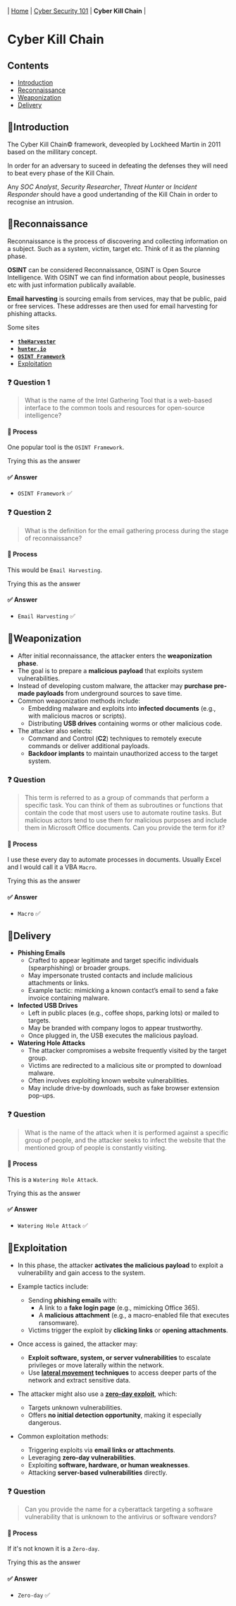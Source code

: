 | [Home](../README.md) | [Cyber Security 101](../README.md#cyber-security-101) | **Cyber Kill Chain** |

# Cyber Kill Chain

## Contents

- [Introduction](#introduction)
- [Reconnaissance](#reconnaissance)
- [Weaponization](#weaponization)
- [Delivery](#delivery)



## 📘Introduction

The Cyber Kill Chain© framework, deveopled by Lockheed Martin in 2011 based on the millitary concept.

In order for an adversary to suceed in defeating the defenses they will need to beat every phase of the Kill Chain.

Any _SOC Analyst_, _Security Researcher_, _Threat Hunter_ or _Incident Responder_ should have a good undertanding of the Kill Chain in order to recognise an intrusion.



## 📘Reconnaissance

Reconnaissance is the process of discovering and collecting information on a subject. Such as a system, victim, target etc. Think of it as the planning phase.

**OSINT** can be considered Reconnaissance, OSINT is Open Source Intelligence. With OSINT we can find information about people, businesses etc with just information publically available. 


**Email harvesting** is sourcing emails from services, may that be public, paid or free services. These addresses are then used for email harvesting for phishing attacks. 

Some sites
- **[`theHarvester`](https://github.com/laramies/theHarvester)**
- **[`hunter.io`](https://hunter.io/)**
- **[`OSINT Framework`](https://osintframework.com/)**
- [Exploitation](#exploitation)



### ❓ Question 1

> What is the name of the Intel Gathering Tool that is a web-based interface to the common tools and resources for open-source intelligence?

#### 🧪 Process

One popular tool is the `OSINT Framework`.

Trying this as the answer

#### ✅ Answer

- `OSINT Framework` ✅


### ❓ Question 2

> What is the definition for the email gathering process during the stage of reconnaissance?

#### 🧪 Process

This would be `Email Harvesting`.

Trying this as the answer

#### ✅ Answer

- `Email Harvesting` ✅



## 📘Weaponization

- After initial reconnaissance, the attacker enters the **weaponization phase**.
- The goal is to prepare a **malicious payload** that exploits system vulnerabilities.
- Instead of developing custom malware, the attacker may **purchase pre-made payloads** from underground sources to save time.
- Common weaponization methods include:
  - Embedding malware and exploits into **infected documents** (e.g., with malicious macros or scripts).
  - Distributing **USB drives** containing worms or other malicious code.
- The attacker also selects:
  - Command and Control (**C2**) techniques to remotely execute commands or deliver additional payloads.
  - **Backdoor implants** to maintain unauthorized access to the target system.

### ❓ Question

> This term is referred to as a group of commands that perform a specific task. You can think of them as subroutines or functions that contain the code that most users use to automate routine tasks. But malicious actors tend to use them for malicious purposes and include them in Microsoft Office documents. Can you provide the term for it?

#### 🧪 Process

I use these every day to automate processes in documents. Usually Excel and I would call it a VBA `Macro`.

Trying this as the answer

#### ✅ Answer

- `Macro` ✅



## 📘Delivery

- **Phishing Emails**
  - Crafted to appear legitimate and target specific individuals (spearphishing) or broader groups.
  - May impersonate trusted contacts and include malicious attachments or links.
  - Example tactic: mimicking a known contact’s email to send a fake invoice containing malware.
- **Infected USB Drives**
  - Left in public places (e.g., coffee shops, parking lots) or mailed to targets.
  - May be branded with company logos to appear trustworthy.
  - Once plugged in, the USB executes the malicious payload.
- **Watering Hole Attacks**
  - The attacker compromises a website frequently visited by the target group.
  - Victims are redirected to a malicious site or prompted to download malware.
  - Often involves exploiting known website vulnerabilities.
  - May include drive-by downloads, such as fake browser extension pop-ups.


### ❓ Question

> What is the name of the attack when it is performed against a specific group of people, and the attacker seeks to infect the website that the mentioned group of people is constantly visiting.

#### 🧪 Process

This is a `Watering Hole Attack`.

Trying this as the answer

#### ✅ Answer

- `Watering Hole Attack` ✅



## 📘Exploitation


- In this phase, the attacker **activates the malicious payload** to exploit a vulnerability and gain access to the system.
- Example tactics include:
  - Sending **phishing emails** with:
    - A link to a **fake login page** (e.g., mimicking Office 365).
    - A **malicious attachment** (e.g., a macro-enabled file that executes ransomware).
  - Victims trigger the exploit by **clicking links** or **opening attachments**.

- Once access is gained, the attacker may:
  - **Exploit software, system, or server vulnerabilities** to escalate privileges or move laterally within the network.
  - Use **[lateral movement](https://www.crowdstrike.com/en-us/cybersecurity-101/cyberattacks/lateral-movement/) techniques** to access deeper parts of the network and extract sensitive data.

- The attacker might also use a **[zero-day exploit](https://www.trellix.com/security-awareness/cybersecurity/what-is-a-zero-day-exploit/)**, which:
  - Targets unknown vulnerabilities.
  - Offers **no initial detection opportunity**, making it especially dangerous.

- Common exploitation methods:
  - Triggering exploits via **email links or attachments**.
  - Leveraging **zero-day vulnerabilities**.
  - Exploiting **software, hardware, or human weaknesses**.
  - Attacking **server-based vulnerabilities** directly.


### ❓ Question

> Can you provide the name for a cyberattack targeting a software vulnerability that is unknown to the antivirus or software vendors?

#### 🧪 Process

If it's not known it is a `Zero-day`.

Trying this as the answer

#### ✅ Answer

- `Zero-day` ✅
